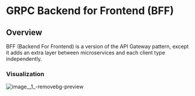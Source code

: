 # GRPC Backend for Frontend (BFF)

## Overview
BFF (Backend For Frontend) is a version of the API Gateway pattern, except it adds an extra layer between microservices and each client type independently.

### Visualization
![image__1_-removebg-preview](https://github.com/user-attachments/assets/d3e490b6-d8a3-4cca-894e-c731665da0a0)
